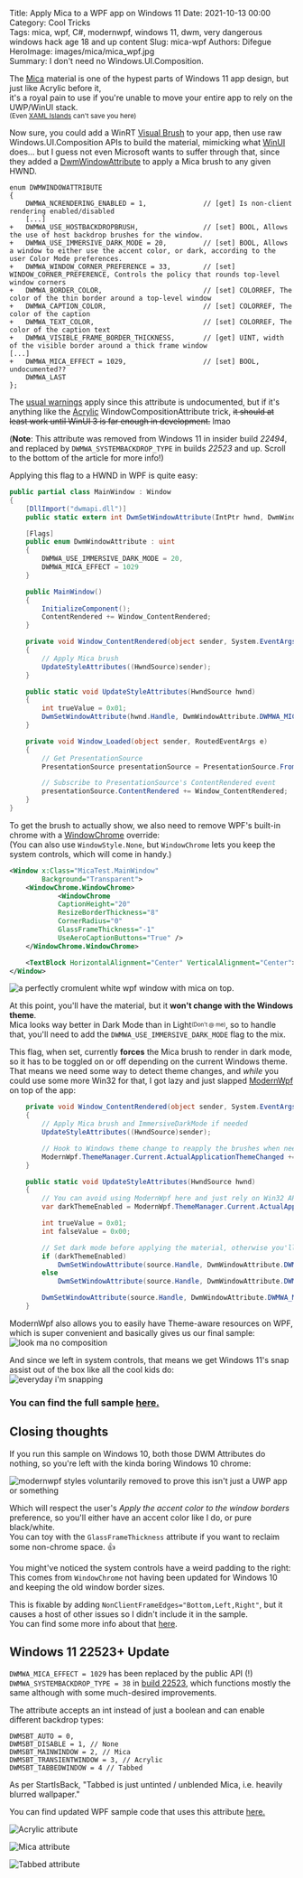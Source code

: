 Title: Apply Mica to a WPF app on Windows 11
Date: 2021-10-13 00:00  
Category: Cool Tricks  
Tags: mica, wpf, C#, modernwpf, windows 11, dwm, very dangerous windows hack age 18 and up content
Slug: mica-wpf
Authors: Difegue  
HeroImage: images/mica/mica_wpf.jpg  
Summary: I don't need no Windows.UI.Composition.

The [Mica](https://docs.microsoft.com/en-us/windows/apps/design/style/mica) material is one of the hypest parts of Windows 11 app design, but just like Acrylic before it,  
it's a royal pain to use if you're unable to move your entire app to rely on the UWP/WinUI stack.    
<sup>(Even [XAML Islands](https://github.com/microsoft/microsoft-ui-xaml/issues/5319) can't save you here)</sup>  

Now sure, you could add a WinRT [Visual Brush](https://github.com/microsoft/Windows.UI.Composition-Win32-Samples) to your app, then use raw Windows.UI.Composition APIs to build the material, mimicking what [WinUI](https://github.com/microsoft/microsoft-ui-xaml/blob/main/dev/Materials/Backdrop/MicaController.cpp) does... but I guess not even Microsoft wants to suffer through that, since they added a [DwmWindowAttribute](https://docs.microsoft.com/en-us/windows/win32/api/dwmapi/nf-dwmapi-dwmsetwindowattribute) to apply a Mica brush to any given HWND.  

```
enum DWMWINDOWATTRIBUTE
{
    DWMWA_NCRENDERING_ENABLED = 1,              // [get] Is non-client rendering enabled/disabled
    [...]
+   DWMWA_USE_HOSTBACKDROPBRUSH,                // [set] BOOL, Allows the use of host backdrop brushes for the window.
+   DWMWA_USE_IMMERSIVE_DARK_MODE = 20,         // [set] BOOL, Allows a window to either use the accent color, or dark, according to the user Color Mode preferences.
+   DWMWA_WINDOW_CORNER_PREFERENCE = 33,        // [set] WINDOW_CORNER_PREFERENCE, Controls the policy that rounds top-level window corners
+   DWMWA_BORDER_COLOR,                         // [set] COLORREF, The color of the thin border around a top-level window
+   DWMWA_CAPTION_COLOR,                        // [set] COLORREF, The color of the caption
+   DWMWA_TEXT_COLOR,                           // [set] COLORREF, The color of the caption text
+   DWMWA_VISIBLE_FRAME_BORDER_THICKNESS,       // [get] UINT, width of the visible border around a thick frame window
[...]
+   DWMWA_MICA_EFFECT = 1029,                   // [set] BOOL, undocumented??
    DWMWA_LAST
};
```

The [usual warnings](https://devblogs.microsoft.com/oldnewthing/?p=41373) apply since this attribute is undocumented, but if it's anything like the [Acrylic](https://withinrafael.com/2018/02/02/adding-acrylic-blur-to-your-windows-10-apps-redstone-4-desktop-apps/) WindowCompositionAttribute trick, <strike>it should at least work until WinUI 3 is far enough in development.</strike> lmao 

(**Note**: This attribute was removed from Windows 11 in insider build _22494_, and replaced by `DWMWA_SYSTEMBACKDROP_TYPE` in builds _22523_ and up. Scroll to the bottom of the article for more info!)

Applying this flag to a HWND in WPF is quite easy:  

```C#
public partial class MainWindow : Window
{
    [DllImport("dwmapi.dll")]
    public static extern int DwmSetWindowAttribute(IntPtr hwnd, DwmWindowAttribute dwAttribute, ref int pvAttribute, int cbAttribute);

    [Flags]
    public enum DwmWindowAttribute : uint
    {
        DWMWA_USE_IMMERSIVE_DARK_MODE = 20,
        DWMWA_MICA_EFFECT = 1029
    }

    public MainWindow()
    {
        InitializeComponent();
        ContentRendered += Window_ContentRendered;
    }

    private void Window_ContentRendered(object sender, System.EventArgs e)
    {
        // Apply Mica brush
        UpdateStyleAttributes((HwndSource)sender);
    }

    public static void UpdateStyleAttributes(HwndSource hwnd)
    {
        int trueValue = 0x01;
        DwmSetWindowAttribute(hwnd.Handle, DwmWindowAttribute.DWMWA_MICA_EFFECT, ref trueValue, Marshal.SizeOf(typeof(int)));
    }

    private void Window_Loaded(object sender, RoutedEventArgs e)
    {
        // Get PresentationSource
        PresentationSource presentationSource = PresentationSource.FromVisual((Visual)sender);

        // Subscribe to PresentationSource's ContentRendered event
        presentationSource.ContentRendered += Window_ContentRendered;
    }
}

```

To get the brush to actually show, we also need to remove WPF's built-in chrome with a [WindowChrome](https://docs.microsoft.com/en-us/dotnet/api/system.windows.shell.windowchrome) override:  
(You can also use `WindowStyle.None`, but `WindowChrome` lets you keep the system controls, which will come in handy.)  
```XML
<Window x:Class="MicaTest.MainWindow"
        Background="Transparent">
    <WindowChrome.WindowChrome>
            <WindowChrome
            CaptionHeight="20"
            ResizeBorderThickness="8"
            CornerRadius="0"
            GlassFrameThickness="-1"
            UseAeroCaptionButtons="True" />
    </WindowChrome.WindowChrome>

    <TextBlock HorizontalAlignment="Center" VerticalAlignment="Center">Hello from Mica on WPF!</TextBlock>
</Window>
```

![a perfectly cromulent white wpf window with mica on top.]({static}/images/mica/mica_wpf_white.png)  

At this point, you'll have the material, but it **won't change with the Windows theme**.  
Mica looks way better in Dark Mode than in Light<sup><sub>(Don't @ me)</sub></sup>, so to handle that, you'll need to add the `DWMWA_USE_IMMERSIVE_DARK_MODE` flag to the mix.  

This flag, when set, currently **forces** the Mica brush to render in dark mode, so it has to be toggled on or off depending on the current Windows theme.  
That means we need some way to detect theme changes, and _while_ you could use some more Win32 for that, I got lazy and just slapped [ModernWpf](https://github.com/Kinnara/ModernWpf) on top of the app:  

```C#
    private void Window_ContentRendered(object sender, System.EventArgs e)
    {
        // Apply Mica brush and ImmersiveDarkMode if needed
        UpdateStyleAttributes((HwndSource)sender);

        // Hook to Windows theme change to reapply the brushes when needed
        ModernWpf.ThemeManager.Current.ActualApplicationThemeChanged += (s, ev) => UpdateStyleAttributes((HwndSource)sender);
    }

    public static void UpdateStyleAttributes(HwndSource hwnd)
    {
        // You can avoid using ModernWpf here and just rely on Win32 APIs or registry parsing if you want to.
        var darkThemeEnabled = ModernWpf.ThemeManager.Current.ActualApplicationTheme == ModernWpf.ApplicationTheme.Dark;

        int trueValue = 0x01;
        int falseValue = 0x00;

        // Set dark mode before applying the material, otherwise you'll get an ugly flash when displaying the window.
        if (darkThemeEnabled)
            DwmSetWindowAttribute(source.Handle, DwmWindowAttribute.DWMWA_USE_IMMERSIVE_DARK_MODE, ref trueValue, Marshal.SizeOf(typeof(int)));
        else
            DwmSetWindowAttribute(source.Handle, DwmWindowAttribute.DWMWA_USE_IMMERSIVE_DARK_MODE, ref falseValue, Marshal.SizeOf(typeof(int)));

        DwmSetWindowAttribute(source.Handle, DwmWindowAttribute.DWMWA_MICA_EFFECT, ref trueValue, Marshal.SizeOf(typeof(int)));
    }

```  

ModernWpf also allows you to easily have Theme-aware resources on WPF, which is super convenient and basically gives us our final sample:  
![look ma no composition]({static}/images/mica/mica_wpf.jpg)  

And since we left in system controls, that means we get Windows 11's snap assist out of the box like all the cool kids do:  
![everyday i'm snapping]({static}/images/mica/mica_wpf_snap.png)  

### You can find the full sample [here.](https://github.com/Difegue/Mica-WPF-Sample)  


## Closing thoughts

If you run this sample on Windows 10, both those DWM Attributes do nothing, so you're left with the kinda boring Windows 10 chrome:  

![modernwpf styles voluntarily removed to prove this isn't just a UWP app or something]({static}/images/mica/mica_win10.jpg)  

Which will respect the user's _Apply the accent color to the window borders_ preference, so you'll either have an accent color like I do, or pure black/white.  
You can toy with the `GlassFrameThickness` attribute if you want to reclaim some non-chrome space. 👍  

You might've noticed the system controls have a weird padding to the right: This comes from `WindowChrome` not having been updated for Windows 10 and keeping the old window border sizes.  

This is fixable by adding `NonClientFrameEdges="Bottom,Left,Right"`, but it causes a host of other issues so I didn't include it in the sample.  
You can find some more info about that [here](https://github.com/dotnet/wpf/issues/3887).

## Windows 11 22523+ Update

`DWMWA_MICA_EFFECT = 1029` has been replaced by the public API (!) `DWMWA_SYSTEMBACKDROP_TYPE = 38` in [build 22523](https://twitter.com/StartIsBack/status/1471262840313065474?s=20), which functions mostly the same although with some much-desired improvements.  

The attribute accepts an int instead of just a boolean and can enable different backdrop types:  

```
DWMSBT_AUTO = 0,
DWMSBT_DISABLE = 1, // None
DWMSBT_MAINWINDOW = 2, // Mica
DWMSBT_TRANSIENTWINDOW = 3, // Acrylic
DWMSBT_TABBEDWINDOW = 4 // Tabbed
```

As per StartIsBack, "Tabbed is just untinted / unblended Mica, i.e. heavily blurred wallpaper."  

You can find updated WPF sample code that uses this attribute [here.](https://github.com/dongle-the-gadget/SystemBackdropTypes)  

![Acrylic attribute](https://user-images.githubusercontent.com/29563098/146360322-5ee76a3e-49ac-4ef4-881b-e1a8e5dd959a.png)  

![Mica attribute](https://user-images.githubusercontent.com/29563098/146360362-8b7cb5f1-6053-4c13-a7b8-b2b910500f50.png)  

![Tabbed attribute](https://user-images.githubusercontent.com/29563098/146360394-4f6773f1-35b1-4136-9ad8-1e1a923afc0b.png)  



            